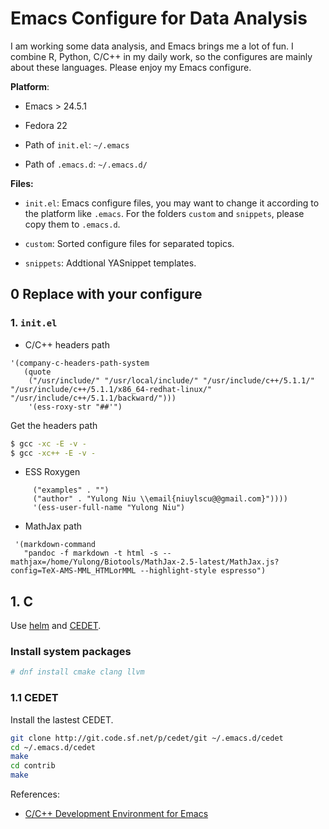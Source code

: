 # Emacs Configure for Data Analysis #

I am working some data analysis, and Emacs brings me a lot of fun. I combine R, Python, C/C++ in my daily work, so the configures are mainly about these languages. Please enjoy my Emacs configure.

**Platform**:

* Emacs > 24.5.1

* Fedora 22

* Path of `init.el`: `~/.emacs`

* Path of `.emacs.d`: `~/.emacs.d/`

**Files:**
* `init.el`: Emacs configure files, you may want to change it according to the platform like `.emacs`. For the folders `custom` and `snippets`, please copy them to `.emacs.d`.

* `custom`: Sorted configure files for separated topics.

* `snippets`: Addtional YASnippet templates.

## 0 Replace with your configure ##

### 1. `init.el` ###

* C/C++ headers path

``` emacs
'(company-c-headers-path-system
   (quote
    ("/usr/include/" "/usr/local/include/" "/usr/include/c++/5.1.1/" "/usr/include/c++/5.1.1/x86_64-redhat-linux/" "/usr/include/c++/5.1.1/backward/")))
    '(ess-roxy-str "##'")
```

Get the headers path

``` bash
$ gcc -xc -E -v -
$ gcc -xc++ -E -v -
```

* ESS Roxygen


``` emacs
     ("examples" . "")
     ("author" . "Yulong Niu \\email{niuylscu@@gmail.com}"))))
     '(ess-user-full-name "Yulong Niu")
```

* MathJax path

``` emacs
 '(markdown-command
   "pandoc -f markdown -t html -s --mathjax=/home/Yulong/Biotools/MathJax-2.5-latest/MathJax.js?config=TeX-AMS-MML_HTMLorMML --highlight-style espresso")
```


## 1. C ##

Use [helm](https://github.com/emacs-helm/helm) and [CEDET](http://cedet.sourceforge.net/). 

### Install system packages ###

``` bash
# dnf install cmake clang llvm
```

### 1.1 CEDET ###

Install the lastest CEDET.

``` bash
git clone http://git.code.sf.net/p/cedet/git ~/.emacs.d/cedet
cd ~/.emacs.d/cedet
make
cd contrib
make
```






References:

* [C/C++ Development Environment for Emacs](https://tuhdo.github.io/c-ide.html) 




